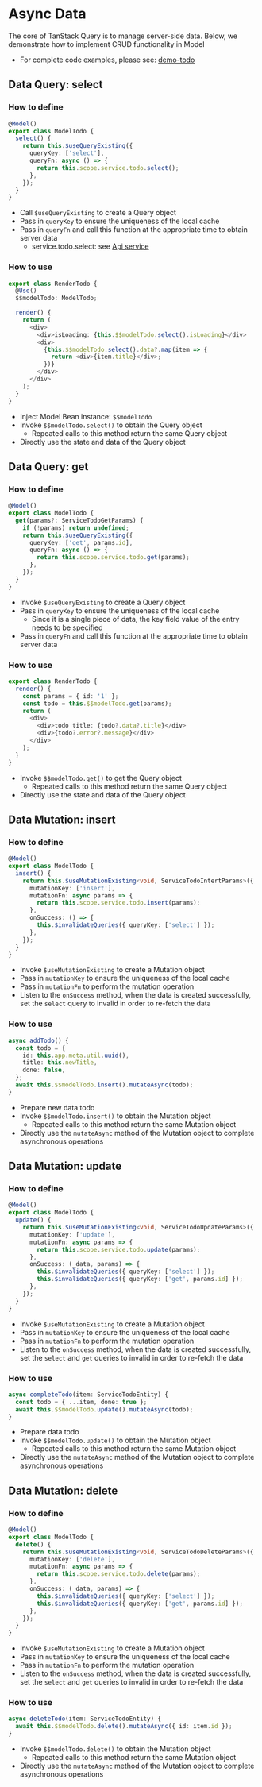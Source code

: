 # Async Data

The core of TanStack Query is to manage server-side data. Below, we demonstrate how to implement CRUD functionality in Model

- For complete code examples, please see: [demo-todo](https://github.com/cabloy/zova/blob/main/zova-dev/src/suite/a-demo/modules/demo-todo/src/bean/model.todo.ts)

## Data Query: select

### How to define

```typescript
@Model()
export class ModelTodo {
  select() {
    return this.$useQueryExisting({
      queryKey: ['select'],
      queryFn: async () => {
        return this.scope.service.todo.select();
      },
    });
  }
}
```

- Call `$useQueryExisting` to create a Query object
- Pass in `queryKey` to ensure the uniqueness of the local cache
- Pass in `queryFn` and call this function at the appropriate time to obtain server data
  - service.todo.select: see [Api service](../../essentials/scope/service.md)

### How to use

```typescript
export class RenderTodo {
  @Use()
  $$modelTodo: ModelTodo;

  render() {
    return (
      <div>
        <div>isLoading: {this.$$modelTodo.select().isLoading}</div>
        <div>
          {this.$$modelTodo.select().data?.map(item => {
            return <div>{item.title}</div>;
          })}
        </div>
      </div>
    );
  }
}
```

- Inject Model Bean instance: `$$modelTodo`
- Invoke `$$modelTodo.select()` to obtain the Query object
  - Repeated calls to this method return the same Query object
- Directly use the state and data of the Query object

## Data Query: get

### How to define

```typescript
@Model()
export class ModelTodo {
  get(params?: ServiceTodoGetParams) {
    if (!params) return undefined;
    return this.$useQueryExisting({
      queryKey: ['get', params.id],
      queryFn: async () => {
        return this.scope.service.todo.get(params);
      },
    });
  }
}
```

- Invoke `$useQueryExisting` to create a Query object
- Pass in `queryKey` to ensure the uniqueness of the local cache
  - Since it is a single piece of data, the key field value of the entry needs to be specified
- Pass in `queryFn` and call this function at the appropriate time to obtain server data

### How to use

```typescript
export class RenderTodo {
  render() {
    const params = { id: '1' };
    const todo = this.$$modelTodo.get(params);
    return (
      <div>
        <div>todo title: {todo?.data?.title}</div>
        <div>{todo?.error?.message}</div>
      </div>
    );
  }
}
```

- Invoke `$$modelTodo.get()` to get the Query object
  - Repeated calls to this method return the same Query object
- Directly use the state and data of the Query object

## Data Mutation: insert

### How to define

```typescript
@Model()
export class ModelTodo {
  insert() {
    return this.$useMutationExisting<void, ServiceTodoIntertParams>({
      mutationKey: ['insert'],
      mutationFn: async params => {
        return this.scope.service.todo.insert(params);
      },
      onSuccess: () => {
        this.$invalidateQueries({ queryKey: ['select'] });
      },
    });
  }
}
```

- Invoke `$useMutationExisting` to create a Mutation object
- Pass in `mutationKey` to ensure the uniqueness of the local cache
- Pass in `mutationFn` to perform the mutation operation
- Listen to the `onSuccess` method, when the data is created successfully, set the `select` query to invalid in order to re-fetch the data

### How to use

```typescript
async addTodo() {
  const todo = {
    id: this.app.meta.util.uuid(),
    title: this.newTitle,
    done: false,
  };
  await this.$$modelTodo.insert().mutateAsync(todo);
}
```

- Prepare new data todo
- Invoke `$$modelTodo.insert()` to obtain the Mutation object
  - Repeated calls to this method return the same Mutation object
- Directly use the `mutateAsync` method of the Mutation object to complete asynchronous operations

## Data Mutation: update

### How to define

```typescript
@Model()
export class ModelTodo {
  update() {
    return this.$useMutationExisting<void, ServiceTodoUpdateParams>({
      mutationKey: ['update'],
      mutationFn: async params => {
        return this.scope.service.todo.update(params);
      },
      onSuccess: (_data, params) => {
        this.$invalidateQueries({ queryKey: ['select'] });
        this.$invalidateQueries({ queryKey: ['get', params.id] });
      },
    });
  }
}
```

- Invoke `$useMutationExisting` to create a Mutation object
- Pass in `mutationKey` to ensure the uniqueness of the local cache
- Pass in `mutationFn` to perform the mutation operation
- Listen to the `onSuccess` method, when the data is created successfully, set the `select` and `get` queries to invalid in order to re-fetch the data

### How to use

```typescript
async completeTodo(item: ServiceTodoEntity) {
  const todo = { ...item, done: true };
  await this.$$modelTodo.update().mutateAsync(todo);
}
```

- Prepare data todo
- Invoke `$$modelTodo.update()` to obtain the Mutation object
  - Repeated calls to this method return the same Mutation object
- Directly use the `mutateAsync` method of the Mutation object to complete asynchronous operations

## Data Mutation: delete

### How to define

```typescript
@Model()
export class ModelTodo {
  delete() {
    return this.$useMutationExisting<void, ServiceTodoDeleteParams>({
      mutationKey: ['delete'],
      mutationFn: async params => {
        return this.scope.service.todo.delete(params);
      },
      onSuccess: (_data, params) => {
        this.$invalidateQueries({ queryKey: ['select'] });
        this.$invalidateQueries({ queryKey: ['get', params.id] });
      },
    });
  }
}
```

- Invoke `$useMutationExisting` to create a Mutation object
- Pass in `mutationKey` to ensure the uniqueness of the local cache
- Pass in `mutationFn` to perform the mutation operation
- Listen to the `onSuccess` method, when the data is created successfully, set the `select` and `get` queries to invalid in order to re-fetch the data

### How to use

```typescript
async deleteTodo(item: ServiceTodoEntity) {
  await this.$$modelTodo.delete().mutateAsync({ id: item.id });
}
```

- Invoke `$$modelTodo.delete()` to obtain the Mutation object
  - Repeated calls to this method return the same Mutation object
- Directly use the `mutateAsync` method of the Mutation object to complete asynchronous operations
